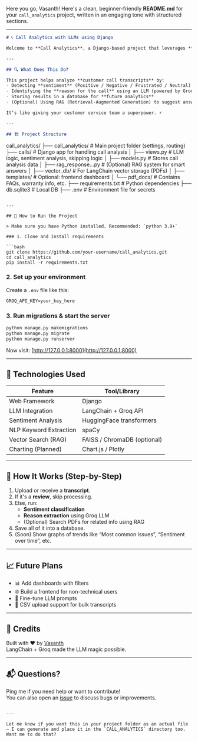 Here you go, Vasanth! Here's a clean, beginner-friendly **README.md** for your `call_analytics` project, written in an engaging tone with structured sections.

---

```markdown
# 📞 Call Analytics with LLMs using Django

Welcome to **Call Analytics**, a Django-based project that leverages **Large Language Models (LLMs)** and sentiment analysis to understand **why customers are calling** — even when there's **no review**! If there's a review, we skip the call transcript — smart and efficient. 😎

---

## 🔍 What Does This Do?

This project helps analyze **customer call transcripts** by:
- Detecting **sentiment** (Positive / Negative / Frustrated / Neutral)
- Identifying the **reason for the call** using an LLM (powered by Groq + LangChain)
- Storing results in a database for **future analytics**
- (Optional) Using RAG (Retrieval-Augmented Generation) to suggest answers based on documents like FAQs or warranty info.

It’s like giving your customer service team a superpower. ⚡

---

## 🏗️ Project Structure

```
call_analytics/
├── call_analytics/         # Main project folder (settings, routing)
├── calls/                  # Django app for handling call analysis
│   ├── views.py            # LLM logic, sentiment analysis, skipping logic
│   ├── models.py           # Stores call analysis data
│   ├── rag_response...py   # (Optional) RAG system for smart answers
│   ├── vector_db/          # For LangChain vector storage (PDFs)
│   ├── templates/          # Optional: frontend dashboard
│   └── pdf_docs/           # Contains FAQs, warranty info, etc.
├── requirements.txt        # Python dependencies
├── db.sqlite3              # Local DB
├── .env                    # Environment file for secrets
```

---

## 🚀 How to Run the Project

> Make sure you have Python installed. Recommended: `python 3.9+`

### 1. Clone and install requirements

```bash
git clone https://github.com/your-username/call_analytics.git
cd call_analytics
pip install -r requirements.txt
```

### 2. Set up your environment

Create a `.env` file like this:

```
GROQ_API_KEY=your_key_here
```

### 3. Run migrations & start the server

```bash
python manage.py makemigrations
python manage.py migrate
python manage.py runserver
```

Now visit: [http://127.0.0.1:8000](http://127.0.0.1:8000)

---

## 🧠 Technologies Used

| Feature                   | Tool/Library               |
|--------------------------|----------------------------|
| Web Framework            | Django                     |
| LLM Integration          | LangChain + Groq API       |
| Sentiment Analysis       | HuggingFace transformers   |
| NLP Keyword Extraction   | spaCy                      |
| Vector Search (RAG)      | FAISS / ChromaDB (optional)|
| Charting (Planned)       | Chart.js / Plotly          |

---

## 🔄 How It Works (Step-by-Step)

1. Upload or receive a **transcript**.
2. If it's a **review**, skip processing.
3. Else, run:
   - **Sentiment classification**
   - **Reason extraction** using Groq LLM
   - (Optional) Search PDFs for related info using RAG
4. Save all of it into a database.
5. (Soon) Show graphs of trends like “Most common issues”, “Sentiment over time”, etc.

---

## 📈 Future Plans

- 📊 Add dashboards with filters
- 🌐 Build a frontend for non-technical users
- 🧠 Fine-tune LLM prompts
- 📨 CSV upload support for bulk transcripts

---

## 🙌 Credits

Built with ❤️ by [Vasanth](#)  
LangChain + Groq made the LLM magic possible.

---

## 📬 Questions?

Ping me if you need help or want to contribute!  
You can also open an [issue](https://github.com/your-username/call_analytics/issues) to discuss bugs or improvements.

```

---

Let me know if you want this in your project folder as an actual file — I can generate and place it in the `CALL_ANALYTICS` directory too. Want me to do that?
